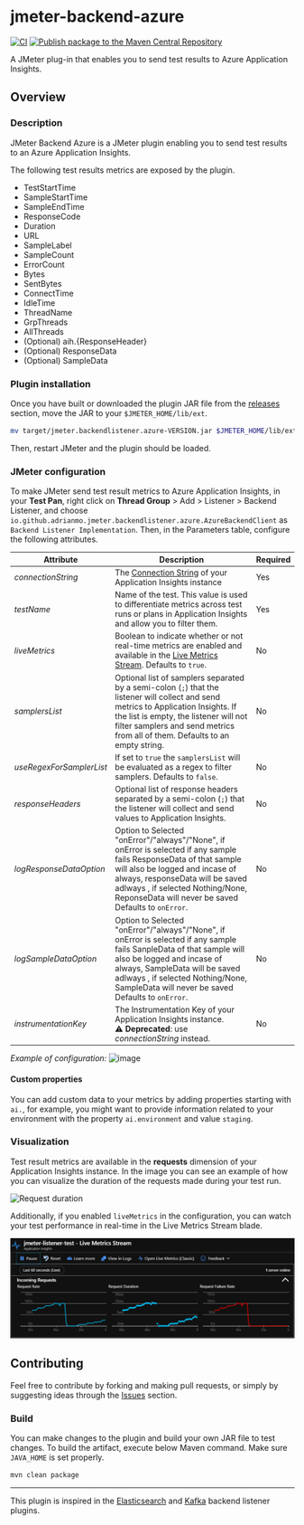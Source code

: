 # jmeter-backend-azure

[![CI](https://github.com/adrianmo/jmeter-backend-azure/actions/workflows/maven.yml/badge.svg)](https://github.com/adrianmo/jmeter-backend-azure/actions/workflows/maven.yml)
[![Publish package to the Maven Central Repository](https://github.com/adrianmo/jmeter-backend-azure/actions/workflows/maven-publish.yml/badge.svg)](https://github.com/adrianmo/jmeter-backend-azure/actions/workflows/maven-publish.yml)

A JMeter plug-in that enables you to send test results to Azure Application Insights.

## Overview

### Description

JMeter Backend Azure is a JMeter plugin enabling you to send test results to an Azure Application Insights.

The following test results metrics are exposed by the plugin.

- TestStartTime
- SampleStartTime
- SampleEndTime
- ResponseCode
- Duration
- URL
- SampleLabel
- SampleCount
- ErrorCount
- Bytes
- SentBytes
- ConnectTime
- IdleTime
- ThreadName
- GrpThreads
- AllThreads
- (Optional) aih.{ResponseHeader}
- (Optional) ResponseData
- (Optional) SampleData

### Plugin installation

Once you have built or downloaded the plugin JAR file from the [releases](https://github.com/adrianmo/jmeter-backend-azure/releases) section,
move the JAR to your `$JMETER_HOME/lib/ext`.

```bash
mv target/jmeter.backendlistener.azure-VERSION.jar $JMETER_HOME/lib/ext/
```

Then, restart JMeter and the plugin should be loaded.

### JMeter configuration

To make JMeter send test result metrics to Azure Application Insights, in your **Test Pan**, right click on
**Thread Group** > Add > Listener > Backend Listener, and choose `io.github.adrianmo.jmeter.backendlistener.azure.AzureBackendClient` as `Backend Listener Implementation`.
Then, in the Parameters table, configure the following attributes.

| Attribute | Description | Required |
|---|---|---|
| *connectionString* | The [Connection String](https://docs.microsoft.com/en-us/azure/azure-monitor/app/sdk-connection-string?tabs=java) of your Application Insights instance | Yes |
| *testName* | Name of the test. This value is used to differentiate metrics across test runs or plans in Application Insights and allow you to filter them. | Yes |
| *liveMetrics* | Boolean to indicate whether or not real-time metrics are enabled and available in the [Live Metrics Stream](https://docs.microsoft.com/en-us/azure/azure-monitor/app/live-stream). Defaults to `true`. | No |
| *samplersList* | Optional list of samplers separated by a semi-colon (`;`) that the listener will collect and send metrics to Application Insights. If the list is empty, the listener will not filter samplers and send metrics from all of them. Defaults to an empty string. | No |
| *useRegexForSamplerList* | If set to `true` the `samplersList` will be evaluated as a regex to filter samplers. Defaults to `false`. | No |
| *responseHeaders* | Optional list of response headers separated by a semi-colon (`;`) that the listener will collect and send values to Application Insights. | No |
| *logResponseDataOption* | Option to Selected "onError"/"always"/"None", if onError is selected if any sample fails ResponseData of that sample will also be logged and incase of always, responseData will be saved adlways , if selected Nothing/None, ReponseData will never be saved  Defaults to `onError`. | No |
| *logSampleDataOption* | Option to Selected "onError"/"always"/"None", if onError is selected if any sample fails SanpleData of that sample will also be logged and incase of always, SampleData will be saved adlways , if selected Nothing/None, SampleData will never be saved  Defaults to `onError`. | No | 
| *instrumentationKey* | The Instrumentation Key of your Application Insights instance. <br>⚠️ **Deprecated**: use *connectionString* instead. | No |

*Example of configuration:*
![image](https://user-images.githubusercontent.com/46219412/232789063-023f578e-069c-4f29-bf7c-64292f1aaa0c.png)

#### Custom properties

You can add custom data to your metrics by adding properties starting with `ai.`, for example, you might want to provide information related to your environment with the property `ai.environment` and value `staging`.

### Visualization

Test result metrics are available in the **requests** dimension of your Application Insights instance.
In the image you can see an example of how you can visualize the duration of the requests made during your test run.

![Request duration](docs/requestduration.png "Screenshot of test requests duration")

Additionally, if you enabled `liveMetrics` in the configuration, you can watch your test performance in real-time in the Live Metrics Stream blade.

![Live Metrics Stream](docs/livemetrics.png "Screenshot of live metrics stream")

## Contributing

Feel free to contribute by forking and making pull requests, or simply by suggesting ideas through the
[Issues](https://github.com/adrianmo/jmeter-backend-azure/issues) section.

### Build

You can make changes to the plugin and build your own JAR file to test changes. To build the artifact,
execute below Maven command. Make sure `JAVA_HOME` is set properly.

```bash
mvn clean package
```

---

This plugin is inspired in the [Elasticsearch](https://github.com/delirius325/jmeter-elasticsearch-backend-listener) and [Kafka](https://github.com/rahulsinghai/jmeter-backend-listener-kafka) backend listener plugins.
